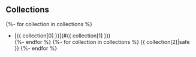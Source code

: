 ## Collections
{%- for collection in collections %}
* [{{ collection[0] }}](#{{ collection[1] }})   
{%- endfor %}
{%- for collection in collections %}
{{ collection[2]|safe }}
{%- endfor %}
